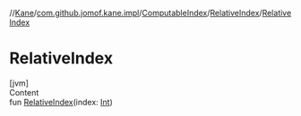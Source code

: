 //[Kane](../../../index.md)/[com.github.jomof.kane.impl](../../index.md)/[ComputableIndex](../index.md)/[RelativeIndex](index.md)/[RelativeIndex](-relative-index.md)



# RelativeIndex  
[jvm]  
Content  
fun [RelativeIndex](-relative-index.md)(index: [Int](https://kotlinlang.org/api/latest/jvm/stdlib/kotlin/-int/index.html))  



